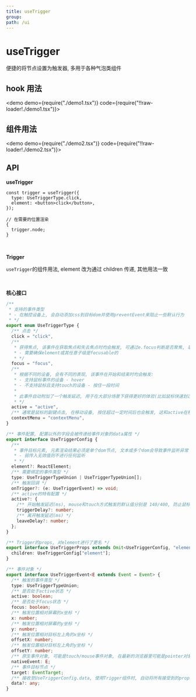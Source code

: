```yaml
---
title: useTrigger
group:
path: /ui
---
```


# useTrigger

便捷的将节点设置为触发器, 多用于各种气泡类组件

## hook 用法

<demo demo={require("./demo1.tsx")} code={require("!!raw-loader!./demo1.tsx")}></demo>

## 组件用法

<demo demo={require("./demo2.tsx")} code={require("!!raw-loader!./demo2.tsx")}></demo>

## API

**useTrigger**

```tsx | pure
const trigger = useTrigger({
  type: UseTriggerType.click,
  element: <button>click</button>,
});

// 在需要的位置渲染
{
  trigger.node;
}
```

<br/>

**Trigger**

`useTrigger`的组件用法, element 改为通过 children 传递, 其他用法一致

<br/>

**核心接口**

```ts
/**
 * 支持的事件类型
 * - 在触控设备上, 会自动添加css到目标dom并使用preventEvent来阻止一些默认行为
 * */
export enum UseTriggerType {
  /** 点击 */
  click = "click",
  /**
   * 获得焦点, 该事件在获取焦点和失去焦点时均会触发, 可通过e.focus判断是否聚焦, 事件的x/y, offsetX/Y等坐标信息始终为0
   * - 需要确保element或其任意子级是focusable的
   * */
  focus = "focus",
  /**
   * 根据不同的设备, 会有不同的表现, 该事件在开始和结束时均会触发:
   * - 支持鼠标事件的设备 - hover
   * - 不支持鼠标且支持touch的设备 - 按住一段时间
   *
   * 此事件自动附加了一个触发延迟, 用于在大部分场景下获得更好的体验(比如鼠标快速划过)
   * */
  active = "active",
  /** 通常是鼠标的副键点击, 在移动设备, 按住超过一定时间后也会触发, 这和active在移动设备的行为一致, 所以不建议将两者混合使用 */
  contextMenu = "contextMenu",
}

/** 事件配置, 配置以外的字段会被传递给事件对象的data属性 */
export interface UseTriggerConfig {
  /**
   * 事件目标元素, 元素渲染结果必须是单个dom节点, 文本或多个dom会导致事件监听异常
   * - 弱传入无效值则不进行任何监听
   * */
  element?: ReactElement;
  /** 需要绑定的事件类型 */
  type: UseTriggerTypeUnion | UseTriggerTypeUnion[];
  /** 触发回调 */
  onTrigger?: (e: UseTriggerEvent) => void;
  /** active的特有配置 */
  active?: {
    /** 开始触发延迟(ms), mouse和touch方式触发的默认值分别是 140/400, 防止鼠标快速划过触发或移动端点击触发 */
    triggerDelay?: number;
    /** 离开触发延迟(ms) */
    leaveDelay?: number;
  };
}

/** Trigger的props, 对element进行了更名 */
export interface UseTriggerProps extends Omit<UseTriggerConfig, "element"> {
  children: UseTriggerConfig["element"];
}

/** 事件对象 */
export interface UseTriggerEvent<E extends Event = Event> {
  /** 触发的事件类型 */
  type: UseTriggerTypeUnion;
  /** 是否处于active状态 */
  active: boolean;
  /** 是否处于focus状态 */
  focus: boolean;
  /** 触发位置相对屏幕的x坐标 */
  x: number;
  /** 触发位置相对屏幕的y坐标 */
  y: number;
  /** 触发位置相对目标左上角的x坐标 */
  offsetX: number;
  /** 触发位置相对目标左上角的y坐标 */
  offsetY: number;
  /** 原生事件对象, 可能是touch/mouse事件对象, 在最新的浏览器里可能是pointer对象, 如需操作需自行注意处理兼容问题 */
  nativeEvent: E;
  /** 事件目标节点 */
  target: EventTarget;
  /** 接收至UseTriggerConfig.data, 使用Trigger组件时, 自动将所有接受到的props传入 */
  data?: any;
}
```
